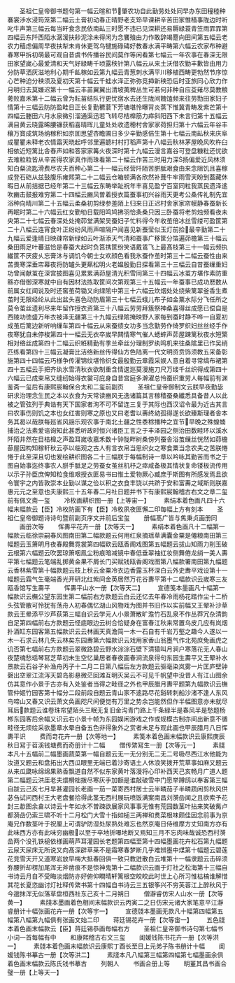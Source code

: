 <!-- { "loadSidebar": true } -->
　　圣祖仁皇帝御书题句第一幅云暄和节肇农功自此勤劳处处同早办东田穜稑种褰裳渉水浸筠笼第二幅云土膏初动春正晴野老支笻早课耕辛苦田家惟穑事陇边时听叱牛声第三幅云每当旰食念民依南畆三时愿不违已见深耕还易耨緑蓑青笠雨霏霏第四幅云东阡西陌水潺湲扶耖泥涂未得闲为念饔飱由力作敢辞竭蹷向田间第五幅云老农力穑虑偏周早夜扶犁未肯休更驾乌犍施碌碡好教春水满平畴第六幅云农家布种避春寒甲拆初萌最可观自昔虞书传播谷民间莫作等闲看第七幅云一年农事在春深无限田家望嵗心最爱清和天气好緑畴千顷露秧针第八幅云从来土沃借农勤丰歉皆由用力分防草洒灰滋地利心期千畆稼如云第九幅云青葱刺水满平川移植西畴更勃然节序惊心芒种迫分秧须及夏初天第十幅云千蛙水泽正弥弥竞揷新秧恐后时亚旅同心欣力作月明归去莫嫌迟第十一幅云丰苖翼翼出清坡荑稗丛生可若何非种自应芟薙尽莫教稂莠败嘉禾第十二幅云曾为耘苗结队行更忧宿水去还生陇间餽馌频来往劳勚田家妇子情第十三幅云防防盈畦日正长复勤穮蓘下芳塘堪怜曝背炎蒸下惟冀青畴发紫芒第十四幅云塍田六月水泉微引溜通渠迅若飞转尽桔橰筋力瘁斜阳西下未言归第十五幅云满目黄云晓露晞腰镰获稻喜晴晖儿童处处收遗穂村舎家家荷担归第十六幅云年谷丰穰万寳成筑场纳稼积如京囬思望杏瞻圃日多少辛勤感倍生第十七幅云南畆秋来庆阜成瞿瞿未释老农情霜天晓起呼邻里遍聼村村打稻声第十八幅云秋林茅屋晩风吹杵臼相依近短篱比舎舂声如和答家家篝火夜深时第十九幅云漫言嘉谷可登盘糠粃还忧欲去难粒粒皆从辛苦得农家真作雨珠看第二十幅云作苦三时用力深扬偏爱近风林须知白粲流匙滑费尽农夫百种心第二十一幅云经营阡陌苦胼胝艰食由来念阻饥且喜稼成登石硙从兹鼓腹乐雍熙第二十二幅云仓箱顿满各欣然补葺牛牢雨雪天盼到葢藏休暇日从前拮据已经年第二十三幅云东畴举趾祝年丰喜见盈宁百室同粒我蒸民遗泽逺吹豳击鼓报难穷第二十四幅云豳风曽着授衣篇蚕事初兴谷雨天更考公桑传礼制先宜浴种向晴川第二十五幅云柔桑初剪绿参差陌上归来日正迟村舎家家帘幙静春蚕新长再眠时第二十六幅云红女勤劬日载阳鸣鸠拂羽恰条桑只因三卧蚕将老剪烛频看夜未央第二十七幅云春深处处掩茆堂满架吴蚕妇子忙料得今年收茧倍冰丝雪缕可盈筐第二十八幅云连宵食叶正纷纷风雨声喧隔户闻喜见新蚕莹似玉灯前捡最辛勤第二十九幅云爱逢晴日映疎帘新绿如云叶渐添天气清和蚕事广移筐分箔遍茆檐第三十幅云桑田雨足叶蕃滋恰是春蚕大起时负筥携筐纷笑语戴鵀飞上最髙枝第三十一幅云频执纎筐不厌疲乆忘膏沐与调饥今朝士女欢顔色看我氷蚕作茧时第三十二幅云蚕性由来苦畏寒深垂帘幕夜将防罏头更爇松明火老媪殷勤日探看第三十三幅云自昔蚕缫重妇功曾闻献茧在深宫披图喜见累累满茆屋清光积雪同第三十四幅云冰茧方堪作素防重緜亦借御深寒就中自有因材法拣取筐间次第观第三十五幅云一年蚕事已成功厯数从前属女红闻说及时还窖茧荷锄又向绿隂中第三十六幅云炊烟处处绕柴篱翠釜香生煮茧时无限经纶从此出盆头喜色动防眉第三十七幅云蛾儿布子如金粟水际分飞任所之莫令茧丝遗利尽来年留作授衣资第三十八幅云劳劳拜簇祭神桑喜得丝成愿已偿自是西陵功徳盛万年衣被泽无疆第三十九幅云绿隂掩映野人家每到蚕时静不哗一自夏初成茧后篱边新听响缫车第四十幅云从来蚕绩女功多当念勤劳作绮罗织妇丝丝经手作夜寒犹自未停梭第四十一幅云无衣卒嵗早闗情寒气催人蟋蟀声茆屋踈篱秋夜水短檠相对络丝成第四十二幅云织絍精勤有季兰牵丝分理制罗纨鸣机来往桑隂里已作吴绡匹练看第四十三幅云凝膏比洁络新丝传得仙方色陆离一代文明资贲饰须教五采备彰施第四十四幅云巧様争传濯锦纹堪怜织女最殷勤云章霞采娱人意自着寻常缟布裙第四十五幅云手把齐纨氷雪清秋衣欲制重含情逡廵莫漫施刀尺万缕千丝织得成第四十六幅云已成束帛又缝纫始得衣裳可庇身自昔宫庭多澣濯总怜蚕织重劳人每幅前有渊鉴斋一玺后有康熙宸翰保合太和二玺前副页
　　圣祖仁皇帝御制文云朕早夜勤毖研求治理念生民之本以衣食为天常读豳风无逸诸篇其言稼穑蚕桑纎悉具备昔人以此被之管弦列于典诰有天下国家者洵不可不留连三复于其际也西汉诏令最为近古其言曰农事伤则饥之本也女红害则寒之原也又曰老耆以夀终幼孤得遂长欲臻斯理者舎本务其曷以哉朕每廵省风謡乐观农事于南北土疆之性黍稌播种之宜节早晚之殊蝗蝻捕治之法素爱谘询知此甚悉听政时恒兴诸臣工言之于丰泽园之侧治田数畦环以溪水阡陌井然在目桔橰之声盈耳嵗收嘉禾数十钟陇畔树桑傍列蚕舎浴茧缫丝恍然如茆檐蔀屋因构知稼轩秋云亭以临观之古人有言衣帛当思织女之寒食粟当念农夫之苦朕惓惓于此至深且切也爰绘耕织图各二十三幅朕于每幅制诗一章以吟咏其勤苦而书之于图自始事迄终事农人胼手胝足之劳蚕女茧丝机杼之瘁咸备极其情状复命镂板流传用以示子孙臣庶俾知粒食维艰授衣匪易书曰惟土爱物厥心臧庶于斯图有所感发焉且欲令寰宇之内皆敦崇本业勤以谋之俭以积之衣食丰饶以共跻于安和富夀之域斯则朕嘉惠元元之至意也夫康熙三十五年春二月社日题并书下有康熙宸翰稽古右文之章二玺前有佩文斋一玺
　　冷枚画耕织图一册【上等宙一】
　　素绢本着色画凡四十六幅末幅款云【臣】冷枚防画下有【臣】冷枚夙夜匪懈二印每幅上方有刻本
　　圣祖仁皇帝御题诗诗句暨前副页序文并前后宝玺
　　册幅髙广皆与焦秉贞画册同
　　画册次等
　　恽夀平花卉一册【次等天一】
　　素绢本着色画凡十二幅第一幅款云临徐崇嗣春风图南田第二幅款题云何用红泉摘瑶草满囊金粟是僊粮南田第三幅题云玉箫眀月夜春殿舞霓裳第四幅欵云瓯香阁戏图第五幅题云拔山知雨力削玉破云根第六幅题云吹罢琼箫咽鳯尘粉痕暗减镜中春低垂翠袖红妆侧舞倦龙绡一美人夀平第七幅题云笔端乱掷黄金果不屑长门买赋钱瓯香阁戏图第八幅款署南田第九幅题云香林紫雪第十幅款题云枝上秋云金粟冷衣边香露玉杯深白云外史夀平戏设第十一幅题云霜气生毫端香光开研北红紫间金英居然万花谷夀平第十二幅款识云嵗寒三友瓯香馆写生夀平
　　恽夀平山水一册【次等天二】
　　宣德笺本墨画凡十幅第一幅款识云橅公望东园生第二幅前右方款题云白云还忆去年春冷雨杨花踏作尘十二桥头弦管散可怜犹有荡舟人初春偶忆湖山风物戏为图并书旧作以实前幅又王翚补沙草款云王晕添平沙芦荻第三幅自识云学元人小景萧散旷澹竹石乱泉不作丛莽冗杂清韵自足第四幅前右方款题云怪底眼边云树合恰疑身在富春江秋来常置乌皮几应有岚烟扑酒缸东园客第五幅款识云云林画天真澹简一木一石自有千岩万壑之趣今人遂以一木一石求云林几失云林矣东园夀第六幅款识云戏用家香山翁墨气作北苑庶免画虎之讥否第七幅前右方款题云翠微路碧云野水淙淙石壁下清猿叫月涧户寒落花无人春山夜楚魂愁瑶琴冩芝草初未生空忆巢居者春夜画春涧流泉得句东园生夀平又王翚补水景款云石谷子补渔舟丙子十二月二日第八幅后左方款题云驱毫染岚雾一片匡庐壁钟磬出空翠江流泻天碧岛影悬微茫回滩互明灭吴云不可见千帆望中没昔人有江山图余仿其意作小景于古亦有入处鉴者当得之畦径之外也甲辰腊月夀平题第九幅款识云橅管仲姬竹园客第十幅分二段前段自题云青山家不逺路尽花谿转刺船沙渚不逢人东风鸟啼山又春又识云萧文奂画咫尺间便觉有万里之势余岂能然但作半幅图意亦未就尽耳后款题云谁卷珠帘望陌头三眠无复旧金沟青门路上千条緑半是春风半是愁题杨栁东园客后余幅又识云右小景十帧为东园娱闲游戏之作或规模古制亦间出新意不循畦径无烦绘采欲墨章水晕自备五色非得象外之赏者未足与观此画也甲辰腊月八日恽夀平识
　　费而竒花卉一册【次等地一】
　　素笺本着色画末幅款识云康熙庚辰秋日冩于苕溪钱塘费而奇册计十二幅
　　僧传綮冩生一册【次等元一】
　　素牋本凡十五幅前二幅墨画蔬菜第一幅自题云无一无分别无二无二号吸尽西江水他能为汝道又题云和盘拓出大西瓜眼里无端已着沙寄语土人休浪笑拨开荒草事如麻又题云从来瓜瓞咏绵绵果熟香飘道自然不似东家黄叶落漫将心印补西天己亥畅月广道人题第二幅题云洪厓老夫煨榾柮拨尽寒灰手加额是谁敲破雪中门愿举蹲鸱以奉客第三幅自跋云己亥七月旱甚灌园长老画一茄一菜寄西村居士云半疄茄子半疄蔬闲剪秋风供苾刍试问西村王大老盘餐拾得此茎无西村展玩喷饭满案南昌刘漪嵒闻之且欲索予花封三歗图余畣以诗云十年如水不曽疎欲展家风事事无惟有荒园数茎叶拈来笑破觜卢都漪嵒仍索三啸不听十二月松门大雪十指如槌三两禅和煑菜根味颇佳因念前事为京庵兄作数茎叶于祝厘上可谓驴防湿处尿熟处难忘也然京庵日侍维摩方丈知南方亦有此味西方亦有此味穷幽极以至于卒地折嚗地断又焉知三月不忘肉味哉诚恐西村漪嵒两个没孔铁槌依様画萌芦耳灌园长老题第四幅至第十四幅墨画花卉松石第九幅题云尿天尿床无所说又向髙深辟草莱不是霜寒春梦断几乎难辨墨中煤第十幅题云碧莲花竞雪天开又道寒岩放早梅大抵春回俱一致只教迸散白云堆第十一幅隶题云击碎须弥腰折却楞加尾浑无斧凿痕不是惊神鬼第十二幅款识云画于灯社之松海第十三幅自书诗云月自不受晦淡烟防亦好俯仰瞷晴轩篱根空皎皎此时世上心所习惟枯槁谁解惜其花长夏恣幽讨灯社释传綮书第十四幅自书诗云三五银筝兴不穷芙蓉江上醉秋风于今邈抹浑无似落草盘桓西社东己亥十二月朔日
　　僧瀞睿仿宋人山水一册【次等黄一】
　　素牋本墨画着色相间末幅款识云丙寅二之日仿宋元诸大家笔意平江瀞睿册计十幅张画花卉一册【次等宇一】
　　宣德牋本墨画无款凡十幅第四幅第五幅第八幅第九幅俱有张画文始二印
　　蒋廷锡花卉一册【次等宙一】
　　五色牋本着色画末幅款云【臣】蒋廷锡恭画毎幅右方
　　圣祖仁皇帝御书诗句第七幅书小词一首每幅有中
　　和康熙稽古右文三玺
　　闺媛钱陈书花卉一册【次等洪一】
　　素牋本着色画末幅款识云康熙丁酉长至日上元弟子陈书册计十幅
　　闺媛钱陈书摹古一册【次等洪二】
　　素牋本凡八幅第三幅第四幅第七幅墨画余俱着色画末幅款云陈氏钱书摹古
　　列朝人
　　书画合册上等
　　眀董其昌书画合璧一册【上等天一】
